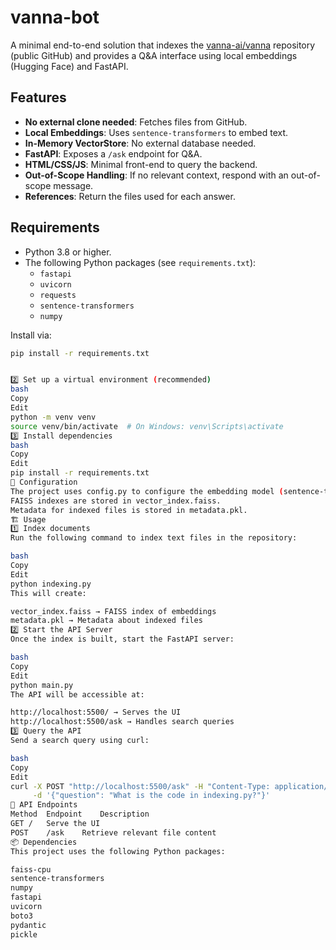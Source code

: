 # vanna-bot

A minimal end-to-end solution that indexes the [vanna-ai/vanna](https://github.com/vanna-ai/vanna) repository (public GitHub) and provides a Q&A interface using local embeddings (Hugging Face) and FastAPI.

## Features

- **No external clone needed**: Fetches files from GitHub.
- **Local Embeddings**: Uses `sentence-transformers` to embed text.
- **In-Memory VectorStore**: No external database needed.
- **FastAPI**: Exposes a `/ask` endpoint for Q&A.
- **HTML/CSS/JS**: Minimal front-end to query the backend.
- **Out-of-Scope Handling**: If no relevant context, respond with an out-of-scope message.
- **References**: Return the files used for each answer.

## Requirements

- Python 3.8 or higher.
- The following Python packages (see `requirements.txt`):
  - `fastapi`
  - `uvicorn`
  - `requests`
  - `sentence-transformers`  
  - `numpy`

Install via:

```bash
pip install -r requirements.txt


2️⃣ Set up a virtual environment (recommended)
bash
Copy
Edit
python -m venv venv
source venv/bin/activate  # On Windows: venv\Scripts\activate
3️⃣ Install dependencies
bash
Copy
Edit
pip install -r requirements.txt
🔧 Configuration
The project uses config.py to configure the embedding model (sentence-transformers).
FAISS indexes are stored in vector_index.faiss.
Metadata for indexed files is stored in metadata.pkl.
🏗 Usage
1️⃣ Index documents
Run the following command to index text files in the repository:

bash
Copy
Edit
python indexing.py
This will create:

vector_index.faiss → FAISS index of embeddings
metadata.pkl → Metadata about indexed files
2️⃣ Start the API Server
Once the index is built, start the FastAPI server:

bash
Copy
Edit
python main.py
The API will be accessible at:

http://localhost:5500/ → Serves the UI
http://localhost:5500/ask → Handles search queries
3️⃣ Query the API
Send a search query using curl:

bash
Copy
Edit
curl -X POST "http://localhost:5500/ask" -H "Content-Type: application/json" \
     -d '{"question": "What is the code in indexing.py?"}'
📜 API Endpoints
Method	Endpoint	Description
GET	/	Serve the UI
POST	/ask	Retrieve relevant file content
📦 Dependencies
This project uses the following Python packages:

faiss-cpu
sentence-transformers
numpy
fastapi
uvicorn
boto3
pydantic
pickle
